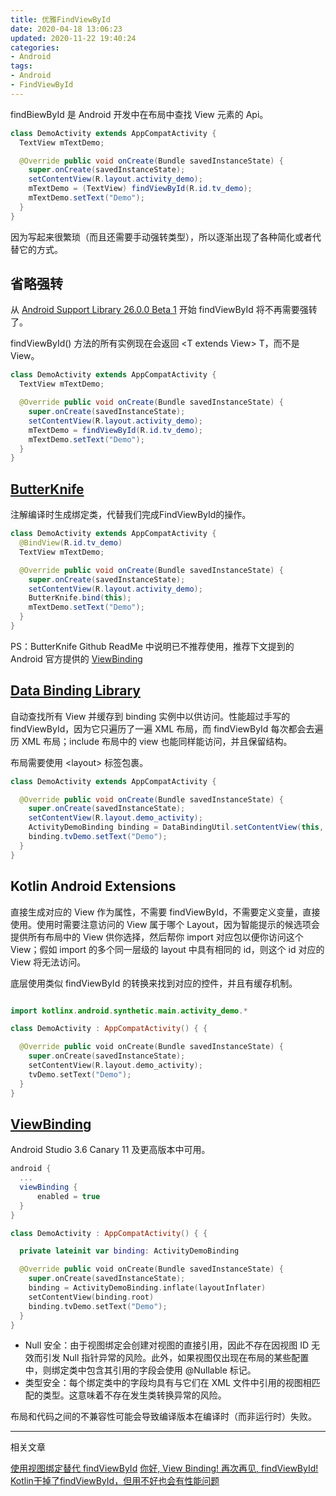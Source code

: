 ```yaml
---
title: 优雅FindViewById
date: 2020-04-18 13:06:23
updated: 2020-11-22 19:40:24
categories:
- Android
tags:
- Android
- FindViewById
---
```


findBiewById 是 Android 开发中在布局中查找 View 元素的 Api。

```java
class DemoActivity extends AppCompatActivity {
  TextView mTextDemo;

  @Override public void onCreate(Bundle savedInstanceState) {
    super.onCreate(savedInstanceState);
    setContentView(R.layout.activity_demo);
    mTextDemo = (TextView) findViewById(R.id.tv_demo);
    mTextDemo.setText("Demo");
  }
}
```

因为写起来很繁琐（而且还需要手动强转类型），所以逐渐出现了各种简化或者代替它的方式。

## 省略强转

从 [Android Support Library 26.0.0 Beta 1](https://developer.android.google.cn/topic/libraries/support-library/rev-archive.html) 开始 findViewById 将不再需要强转了。

findViewById() 方法的所有实例现在会返回 \<T extends View\> T，而不是 View。

```java
class DemoActivity extends AppCompatActivity {
  TextView mTextDemo;

  @Override public void onCreate(Bundle savedInstanceState) {
    super.onCreate(savedInstanceState);
    setContentView(R.layout.activity_demo);
    mTextDemo = findViewById(R.id.tv_demo);
    mTextDemo.setText("Demo");
  }
}
```

## [ButterKnife](https://jakewharton.github.io/butterknife/)

注解编译时生成绑定类，代替我们完成FindViewById的操作。

```java
class DemoActivity extends AppCompatActivity {
  @BindView(R.id.tv_demo)
  TextView mTextDemo;

  @Override public void onCreate(Bundle savedInstanceState) {
    super.onCreate(savedInstanceState);
    setContentView(R.layout.activity_demo);
    ButterKnife.bind(this);
    mTextDemo.setText("Demo");
  }
}
```

PS：ButterKnife Github ReadMe 中说明已不推荐使用，推荐下文提到的 Android 官方提供的 [ViewBinding](https://developer.android.com/topic/libraries/view-binding)

## [Data Binding Library](https://developer.android.google.cn/topic/libraries/data-binding/index.html)

自动查找所有 View 并缓存到 binding 实例中以供访问。性能超过手写的 findViewById，因为它只遍历了一遍 XML 布局，而 findViewById 每次都会去遍历 XML 布局；include 布局中的 view 也能同样能访问，并且保留结构。

布局需要使用 \<layout\> 标签包裹。

```java
class DemoActivity extends AppCompatActivity {

  @Override public void onCreate(Bundle savedInstanceState) {
    super.onCreate(savedInstanceState);
    setContentView(R.layout.demo_activity);
    ActivityDemoBinding binding = DataBindingUtil.setContentView(this, R.layout.activity_demo);
    binding.tvDemo.setText("Demo");
  }
}
```

## Kotlin Android Extensions

直接生成对应的 View 作为属性，不需要 findViewById，不需要定义变量，直接使用。使用时需要注意访问的 View 属于哪个 Layout，因为智能提示的候选项会提供所有布局中的 View 供你选择，然后帮你 import 对应包以便你访问这个 View；假如 import 的多个同一层级的 layout 中具有相同的 id，则这个 id 对应的 View 将无法访问。

底层使用类似 findViewById 的转换来找到对应的控件，并且有缓存机制。

```kotlin

import kotlinx.android.synthetic.main.activity_demo.*

class DemoActivity : AppCompatActivity() { {

  @Override public void onCreate(Bundle savedInstanceState) {
    super.onCreate(savedInstanceState);
    setContentView(R.layout.demo_activity);
    tvDemo.setText("Demo");
  }
}
```

## [ViewBinding](https://developer.android.com/topic/libraries/view-binding)

Android Studio 3.6 Canary 11 及更高版本中可用。

```gradle
android {
  ...
  viewBinding {
      enabled = true
  }
}
```

```kotlin
class DemoActivity : AppCompatActivity() { {

  private lateinit var binding: ActivityDemoBinding

  @Override public void onCreate(Bundle savedInstanceState) {
    super.onCreate(savedInstanceState);
    binding = ActivityDemoBinding.inflate(layoutInflater)
    setContentView(binding.root)
    binding.tvDemo.setText("Demo");
  }
}
```

- Null 安全：由于视图绑定会创建对视图的直接引用，因此不存在因视图 ID 无效而引发 Null 指针异常的风险。此外，如果视图仅出现在布局的某些配置中，则绑定类中包含其引用的字段会使用 @Nullable 标记。
- 类型安全：每个绑定类中的字段均具有与它们在 XML 文件中引用的视图相匹配的类型。这意味着不存在发生类转换异常的风险。

布局和代码之间的不兼容性可能会导致编译版本在编译时（而非运行时）失败。

---
相关文章

[使用视图绑定替代 findViewById](https://juejin.im/post/5e69cb55e51d4526d87c8610#heading-4)
[你好, View Binding! 再次再见, findViewById!](https://juejin.im/post/5dd407066fb9a020366f85fa#heading-5)
[Kotlin干掉了findViewById，但用不好也会有性能问题](https://juejin.im/entry/5d8caedd518825093a3579b0)
